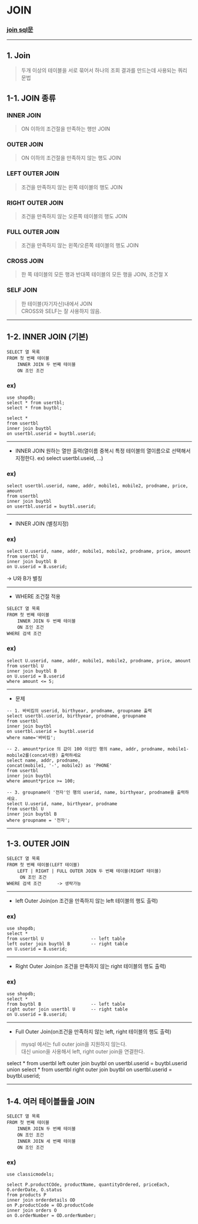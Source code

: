 # JOIN
### [join sql문](https://github.com/jiyoung79/StudyFiles/blob/main/Database/sql%20files/09%20join.sql)
<hr>

## 1. Join <br>

> 두개 이상의 테이블을 서로 묶어서 하나의 조회 결과를 만드는데 사용되는 쿼리 문법

## 1-1. JOIN 종류<br>

### INNER JOIN <br>

> ON 이하의 조건절을 만족하는 행만 JOIN <br>

### OUTER JOIN <br>

> ON 이하의 조건절을 만족하지 않는 행도 JOIN  <br>

### LEFT OUTER JOIN <br>

> 조건을 만족하지 않는 왼쪽 테이블의 행도 JOIN <br>

### RIGHT OUTER JOIN <br>

> 조건을 만족하지 않는 오른쪽 테이블의 행도 JOIN <br>

### FULL OUTER JOIN <br>

> 조건을 만족하지 않는 왼쪽/오른쪽 테이블의 행도 JOIN <br>

### CROSS JOIN <br>

> 한 쪽 테이블의 모든 행과 반대쪽 테이블의 모든 행을 JOIN, 조건절 X <br>

### SELF JOIN <br>

> 한 테이블(자기자신)내에서 JOIN <br>
> CROSS와 SELF는 잘 사용하지 않음. <br>

<hr>

## 1-2. INNER JOIN (기본) <br>

```
SELECT 열 목록
FROM 첫 번째 테이블
    INNER JOIN 두 번째 테이블
    ON 조인 조건
```

### ex) <br>

```
use shopdb;
select * from usertbl;
select * from buytbl;

select * 
from usertbl 
inner join buytbl
on usertbl.userid = buytbl.userid;
```

<hr>


* INNER JOIN 원하는 열만 출력(열이름 중복시 특정 테이블의 열이름으로 선택해서 지정한다. ex) select usertbl.useid, ...) <br>

### ex) <br>

```
select usertbl.userid, name, addr, mobile1, mobile2, prodname, price, amount  
from usertbl 
inner join buytbl
on usertbl.userid = buytbl.userid;
```

<hr>


* INNER JOIN (별칭지정) <br>

### ex) <br>

```
select U.userid, name, addr, mobile1, mobile2, prodname, price, amount  
from usertbl U 
inner join buytbl B
on U.userid = B.userid;
```
-> U와 B가 별칭

<hr>


* WHERE 조건절 적용 <br>

```
SELECT 열 목록
FROM 첫 번째 테이블
    INNER JOIN 두 번째 테이블
    ON 조인 조건
WHERE 검색 조건 
```

### ex)  <br>

```
select U.userid, name, addr, mobile1, mobile2, prodname, price, amount  
from usertbl U 
inner join buytbl B
on U.userid = B.userid
where amount <= 5;
```

<hr>


* 문제 <br>

```
-- 1. 바비킴의 userid, birthyear, prodname, groupname 출력
select usertbl.userid, birthyear, prodname, groupname 
from usertbl 
inner join buytbl
on usertbl.userid = buytbl.userid 
where name='바비킴';

-- 2. amount*price 의 값이 100 이상인 행의 name, addr, prodname, mobile1- mobile2를(concat사용) 출력하세요
select name, addr, prodname,
concat(mobile1, '-', mobile2) as 'PHONE'
from usertbl
inner join buytbl
where amount*price >= 100;

-- 3. groupname이 '전자'인 행의 userid, name, birthyear, prodname을 출력하세요.
select U.userid, name, birthyear, prodname
from usertbl U
inner join buytbl B
where groupname = '전자';
```

<hr>

## 1-3. OUTER JOIN <br>

```
SELECT 열 목록
FROM 첫 번째 테이블(LEFT 테이블)
    LEFT | RIGHT | FULL OUTER JOIN 두 번째 테이블(RIGHT 테이블)
     ON 조인 조건
WHERE 검색 조건      -> 생략가능
```

<hr>

* left Outer Join(on 조건을 만족하지 않는 left 테이블의 행도 출력) <br>

### ex) <br>

```
use shopdb;
select *
from usertbl U					-- left table
left outer join buytbl B		-- right table
on U.userid = B.userid;
```

<hr>

* Right Outer Join(on 조건을 만족하지 않는 right 테이블의 행도 출력) <br>

### ex) <br>

```
use shopdb;
select *
from buytbl B					-- left table
right outer join usertbl U		-- right table
on U.userid = B.userid;
```

<hr>

* Full Outer Join(on조건을 만족하지 않는 left, right 테이블의 행도 출력) <br>

> mysql 에서는 full outer join을 지원하지 않는다. <br>
> 대신 union을 사용해서 left, right outer join을 연결한다. <br>


select * from usertbl left outer join buytbl on usertbl.userid = buytbl.userid 
union
select * from usertbl right outer join buytbl on usertbl.userid = buytbl.userid;

<hr>

## 1-4. 여러 테이블들을 JOIN <br>

```
SELECT 열 목록
FROM 첫 번째 테이블
    INNER JOIN 두 번째 테이블
    ON 조인 조건
    INNER JOIN 세 번째 테이블
    ON 조인 조건
```

### ex) <br> 

```
use classicmodels;

select P.productCOde, productName, quantityOrdered, priceEach, O.orderDate, O.status
from products P
inner join orderdetails OD
on P.productCode = OD.productCode
inner join orders O
on O.orderNumber = OD.orderNumber;
```

